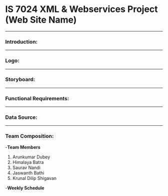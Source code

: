 # IS 7024 XML & Webservices Project (Web Site Name)
---
### Introduction:
---
### Logo:

---
### Storyboard:
---

### Functional Requirements:
---

### Data Source:
---

### Team Composition:
-**Team Members**
1. Arunkumar Dubey
2. Himalaya Batra
3. Saurav Nandi
4. Jaswanth Bathi
5. Krunal Dilip Shigavan

-**Weekly Schedule**



